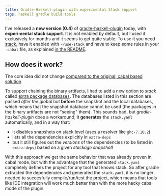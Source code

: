 ```yaml
---
title: Gradle-Haskell-plugin with experimental Stack support
tags: haskell gradle build tools
---
```


I've released a **new version (0.4)** of [gradle-haskell-plugin](https://github.com/prezi/gradle-haskell-plugin) today, with **experimental stack support**.
It is not enabled by default, but I used it exclusively for months and it seems to get quite stable. To use it you need [stack](https://haskellstack.com),
have it enabled with `-Puse-stack` and have to keep some rules in your `.cabal` file, as explained [in the README](https://github.com/prezi/gradle-haskell-plugin#explanation-stack-mode).

## How does it work?
The core idea did not change [compared to the original, cabal based solution](http://vigoo.github.io/posts/2015-04-22-gradle-haskell-plugin.html).

To support chaining the binary artifacts, I had to add a new option to *stack* called [extra package databases](https://github.com/commercialhaskell/stack/pull/990). The databases listed in this section are passed *after the global* but **before** the snapshot and the local databases, which means that the snapshot database cannot be used (the packages in the binary artifacts are not "seeing" them). This sounds bad, but *gradle-haskell-plugin* does a workaround; it **generates** the `stack.yaml` automatically, and in a way that:

- it disables snapshots on stack level (uses a resolver like `ghc-7.10.2`)
- lists all the dependencies explicitly in `extra-deps`
- but it still figures out the *versions* of the dependencies (to be listed in `extra-deps`) based on a given *stackage snapshot*!

With this approach we get the same behavior that was already proven in cabal mode, but with the advantage that the generated `stack.yaml` completely defines the project for any tool that knows stack. So after gradle extracted the dependencies and generated the `stack.yaml`, it is no longer needed to succesfully compile/run/test the project, which means that tools like IDE integration will work much better than with the more hacky cabal mode of the plugin.

